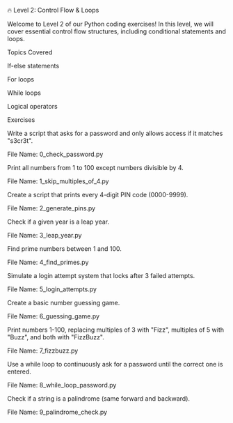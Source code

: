 🔥 Level 2: Control Flow & Loops

Welcome to Level 2 of our Python coding exercises! In this level, we will cover essential control flow structures, including conditional statements and loops.

Topics Covered

If-else statements

For loops

While loops

Logical operators

Exercises

Write a script that asks for a password and only allows access if it matches "s3cr3t".

File Name: 0_check_password.py

Print all numbers from 1 to 100 except numbers divisible by 4.

File Name: 1_skip_multiples_of_4.py

Create a script that prints every 4-digit PIN code (0000-9999).

File Name: 2_generate_pins.py

Check if a given year is a leap year.

File Name: 3_leap_year.py

Find prime numbers between 1 and 100.

File Name: 4_find_primes.py

Simulate a login attempt system that locks after 3 failed attempts.

File Name: 5_login_attempts.py

Create a basic number guessing game.

File Name: 6_guessing_game.py

Print numbers 1-100, replacing multiples of 3 with "Fizz", multiples of 5 with "Buzz", and both with "FizzBuzz".

File Name: 7_fizzbuzz.py

Use a while loop to continuously ask for a password until the correct one is entered.

File Name: 8_while_loop_password.py

Check if a string is a palindrome (same forward and backward).

File Name: 9_palindrome_check.py



